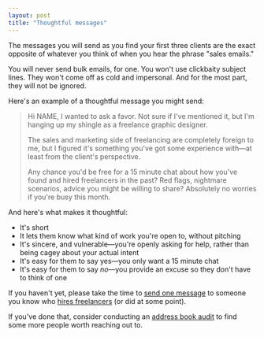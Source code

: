 ```yaml
---
layout: post
title: "Thoughtful messages"
---
```


The messages you will send as you find your first three clients are the exact opposite of whatever you think of when you hear the phrase "sales emails."

You will never send bulk emails, for one. You won't use clickbaity subject lines. They won't come off as cold and impersonal. And for the most part, they will not be ignored.

Here's an example of a thoughtful message you might send:

> Hi NAME, I wanted to ask a favor. Not sure if I've mentioned it, but I'm hanging up my shingle as a freelance graphic designer. 
> 
> The sales and marketing side of freelancing are completely foreign to me, but I figured it's something you've got some experience with—at least from the client's perspective. 
>
> Any chance you'd be free for a 15 minute chat about how you've found and hired freelancers in the past? Red flags, nightmare scenarios, advice you might be willing to share? Absolutely no worries if you're busy this month.

And here's what makes it thoughtful:

- It's short
- It lets them know what kind of work you're open to, without pitching
- It's sincere, and vulnerable—you're openly asking for help, rather than being cagey about your actual intent
- It's easy for them to say yes—you only want a 15 minute chat
- It's easy for them to say _no_—you provide an excuse so they don't have to think of one

If you haven't yet, please take the time to [send one message](/send-one-message/) to someone you know who [hires freelancers](/people-who-hire-freelancers/) (or did at some point).

If you've done that, consider conducting an [address book audit](/address-book-audit/) to find some more people worth reaching out to.
